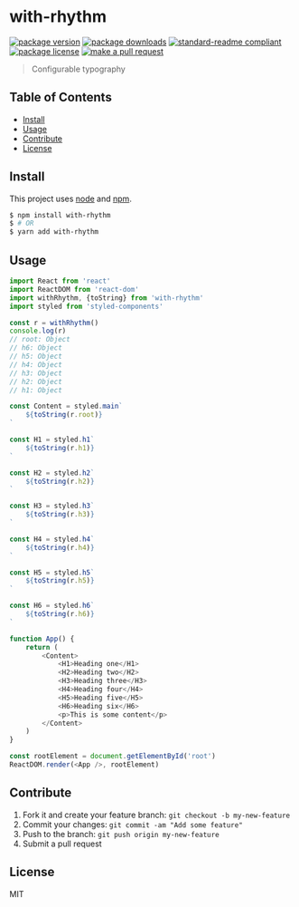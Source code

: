 
# with-rhythm
[![package version](https://img.shields.io/npm/v/with-rhythm.svg?style=flat-square)](https://npmjs.org/package/with-rhythm)
[![package downloads](https://img.shields.io/npm/dm/with-rhythm.svg?style=flat-square)](https://npmjs.org/package/with-rhythm)
[![standard-readme compliant](https://img.shields.io/badge/readme%20style-standard-brightgreen.svg?style=flat-square)](https://github.com/RichardLitt/standard-readme)
[![package license](https://img.shields.io/npm/l/with-rhythm.svg?style=flat-square)](https://npmjs.org/package/with-rhythm)
[![make a pull request](https://img.shields.io/badge/PRs-welcome-brightgreen.svg?style=flat-square)](http://makeapullrequest.com)

> Configurable typography

## Table of Contents

- [Install](#install)
- [Usage](#usage)
- [Contribute](#contribute)
- [License](#License)

## Install

This project uses [node](https://nodejs.org) and [npm](https://www.npmjs.com). 

```sh
$ npm install with-rhythm
$ # OR
$ yarn add with-rhythm
```

## Usage

```js
import React from 'react'
import ReactDOM from 'react-dom'
import withRhythm, {toString} from 'with-rhythm'
import styled from 'styled-components'

const r = withRhythm()
console.log(r)
// root: Object
// h6: Object
// h5: Object
// h4: Object
// h3: Object
// h2: Object
// h1: Object

const Content = styled.main`
	${toString(r.root)}
`

const H1 = styled.h1`
	${toString(r.h1)}
`

const H2 = styled.h2`
	${toString(r.h2)}
`

const H3 = styled.h3`
	${toString(r.h3)}
`

const H4 = styled.h4`
	${toString(r.h4)}
`

const H5 = styled.h5`
	${toString(r.h5)}
`

const H6 = styled.h6`
	${toString(r.h6)}
`

function App() {
	return (
		<Content>
			<H1>Heading one</H1>
			<H2>Heading two</H2>
			<H3>Heading three</H3>
			<H4>Heading four</H4>
			<H5>Heading five</H5>
			<H6>Heading six</H6>
			<p>This is some content</p>
		</Content>
	)
}

const rootElement = document.getElementById('root')
ReactDOM.render(<App />, rootElement)

```

## Contribute

1. Fork it and create your feature branch: `git checkout -b my-new-feature`
2. Commit your changes: `git commit -am "Add some feature"`
3. Push to the branch: `git push origin my-new-feature`
4. Submit a pull request

## License

MIT
    